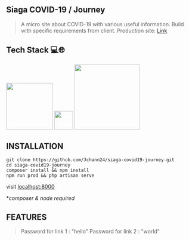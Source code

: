 ## Siaga COVID-19 / Journey

> A micro site about COVID-19 with various useful information. Build with specific requirements from client.
> Production site: [Link](https://siaga-covid19.aryanoble.co.id)

## Tech Stack :computer::globe_with_meridians:

[<img src="https://laravel.com/img/logotype.min.svg" width="125">](https://laravel.com)
[<img src="https://vuejs.org/images/logo.png" width="50">](https://laravel.com)
[<img src="https://camo.githubusercontent.com/87d7034892fd41dc88f3606bb44b853f87cd2c51/68747470733a2f2f7265666163746f72696e6775692e6e7963332e63646e2e6469676974616c6f6365616e7370616365732e636f6d2f7461696c77696e642d6c6f676f2e737667" width="175">](https://tailwindcss.com)

## INSTALLATION

    git clone https://github.com/Jchann24/siaga-covid19-journey.git
    cd siaga-covid19-journey
    composer install && npm install
    npm run prod && php artisan serve

visit [localhost:8000](http://localhost:8000)

\*_composer & node required_

## FEATURES

> Password for link 1 : "hello"
> Password for link 2 : "world"
